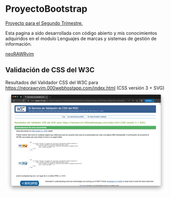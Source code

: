# ProyectoBootstrap

[Proyecto para el Segundo Trimestre.](https://github.com/usaurioRAWR/neoRAWRvim)

Esta pagina a sido desarrollada con código abierto y mis conocimientos adquiridos en el modulo Lenguajes de marcas y sistemas de gestión de información. 

[neoRAWRvim](https://github.com/usaurioRAWR/neoRAWRvim)

## Validación de CSS del W3C
Resultados del Validador CSS del W3C para https://neorawrvim.000webhostapp.com/index.html (CSS versión 3 + SVG)
![Validacion_de_CSS_del_W3C](/Validacion_de_CSS_del_W3C.png)
